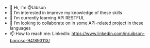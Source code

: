 - 👋 Hi, I’m @Uibson
- 👀 I’m interested in improve my knowledge of these skills
- 🌱 I’m currently learning API RESTFUL
- 💞️ I’m looking to collaborate on in some API-related project in these languages
- 📫 How to reach me: LinkedIn: https://www.linkedin.com/in/uibson-barroso-941893113/

<!---
Uibson/Uibson is a ✨ special ✨ repository because its `README.md` (this file) appears on your GitHub profile.
You can click the Preview link to take a look at your changes.
--->
